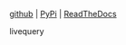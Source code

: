 
[github](https://github.com/eaybek/livequery/) | 
[PyPi](https://pypi.org/project/livequery/) | 
[ReadTheDocs](https://mvrt-livequery.readthedocs-hosted.com/en/latest/)  

livequery  


